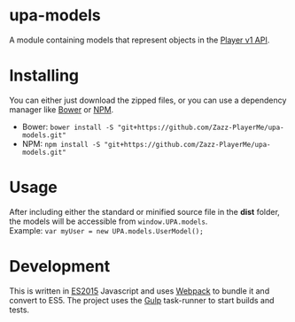 # upa-models
A module containing models that represent objects in the [Player v1 API](http://docs.playerme.apiary.io/).

# Installing
You can either just download the zipped files, or you can use a dependency manager like [Bower](http://bower.io/) or [NPM](https://docs.npmjs.com/getting-started/what-is-npm).

* Bower: `bower install -S "git+https://github.com/Zazz-PlayerMe/upa-models.git"`
* NPM: `npm install -S "git+https://github.com/Zazz-PlayerMe/upa-models.git"`

# Usage
After including either the standard or minified source file in the **dist** folder, the models will be accessible from `window.UPA.models`.  
Example: `var myUser = new UPA.models.UserModel();`

# Development
This is written in [ES2015](https://babeljs.io/docs/learn-es2015/) Javascript and uses [Webpack](https://webpack.github.io/) to bundle it and convert to ES5.
The project uses the [Gulp](http://gulpjs.com/) task-runner to start builds and tests.